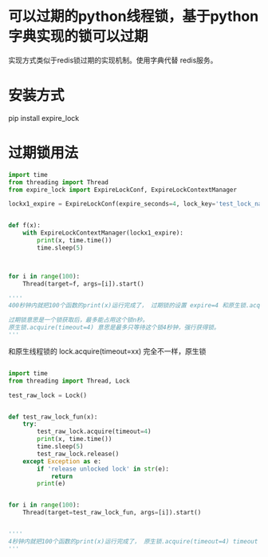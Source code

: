 

# 可以过期的python线程锁，基于python字典实现的锁可以过期

实现方式类似于redis锁过期的实现机制。使用字典代替 redis服务。

# 安装方式 
pip install expire_lock

# 过期锁用法
```python
import time
from threading import Thread
from expire_lock import ExpireLockConf, ExpireLockContextManager

lockx1_expire = ExpireLockConf(expire_seconds=4, lock_key='test_lock_name_expire', )


def f(x):
    with ExpireLockContextManager(lockx1_expire):
        print(x, time.time())
        time.sleep(5)



for i in range(100):
    Thread(target=f, args=[i]).start()

''''
400秒钟内就把100个函数的print(x)运行完成了， 过期锁的设置 expire=4 和原生锁.acquire(timeout=4) 作用完全不同。

过期锁意思是一个锁获取后，最多能占用这个锁n秒。
原生锁.acquire(timeout=4) 意思是最多只等待这个锁4秒钟，强行获得锁。
'''
```

和原生线程锁的 lock.acquire(timeout=xx) 完全不一样，原生锁

```python

import time
from threading import Thread, Lock

test_raw_lock = Lock()


def test_raw_lock_fun(x):
    try:
        test_raw_lock.acquire(timeout=4)
        print(x, time.time())
        time.sleep(5)
        test_raw_lock.release()
    except Exception as e:
        if 'release unlocked lock' in str(e):
            return
        print(e)


for i in range(100):
    Thread(target=test_raw_lock_fun, args=[i]).start()


''''
4秒钟内就把100个函数的print(x)运行完成了， 原生锁.acquire(timeout=4) timeout 和 过期锁的4秒过期完全不一样。
'''
```
